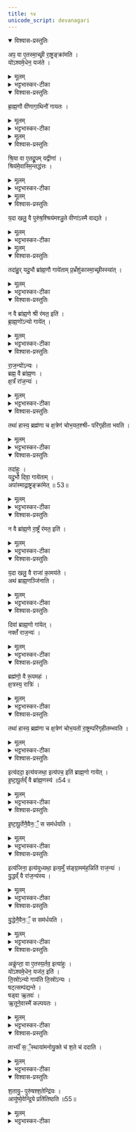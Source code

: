 ```yaml
---
title: १४
unicode_script: devanagari
---
```


<details open><summary>विश्वास-प्रस्तुतिः</summary>

अप॒ वा ए॒तस्मा॒च्छ्री रा॒ष्ट्रङ्क्रा॑मति ।   
यो॑ऽश्वमे॒धेन॒ यज॑ते ।   
</details>

<details><summary>मूलम्</summary>

अप॒ वा ए॒तस्मा॒च्छ्री रा॒ष्ट्रङ्क्रा॑मति ।   
यो॑ऽश्वमे॒धेन॒ यज॑ते ।   
</details>

<details><summary>भट्टभास्कर-टीका</summary>

1अप वा इत्यादि ॥ राजोपचारवैधुर्यात् श्रीश्च राष्ट्रं च अस्मात् अपक्रामति अध्वर्यवे राज्यप्रदानात् ।
</details>

<details open><summary>विश्वास-प्रस्तुतिः</summary>

ब्रा॒ह्म॒णौ वी॑णागा॒थिनौ॑ गायतः ।   
</details>

<details><summary>मूलम्</summary>

ब्रा॒ह्म॒णौ वी॑णागा॒थिनौ॑ गायतः ।   
</details>

<details><summary>भट्टभास्कर-टीका</summary>

तस्मात् द्वौ ब्राह्मणौ वीणागाथिनौ गायतः सावित्र्या इष्टेः स्विष्टकृतः पुरस्तात् गायतः । वीणावादनं वीणागाथः, औणादिकः थः, तद्वन्तौ, तत्साधुकारिणि वा औणादिक इनिप्रत्यये थुगागमः ।   
वीणावादनशिल्पज्ञौ षड्जादिस्वरवेदिनौ ।   
वृत्तगाथादिनिर्माणनिपुणौ तत्र गायतः ॥
</details>


<details><summary>मूलम्</summary>

श्रि॒या वा ए॒तद्रू॒पम् ।   
यद्वीणा॑ ।   
श्रिय॑मे॒वास्मि॒न्तद्ध॑त्तः ।   
</details>

<details open><summary>विश्वास-प्रस्तुतिः</summary>

श्रि॒या वा ए॒तद्रू॒पम् यद्वीणा॑ ।   
श्रिय॑मे॒वास्मि॒न्तद्ध॑त्तः ।   
</details>

<details><summary>मूलम्</summary>

श्रि॒या वा ए॒तद्रू॒पम् यद्वीणा॑ ।   
श्रिय॑मे॒वास्मि॒न्तद्ध॑त्तः ।   
</details>

<details><summary>भट्टभास्कर-टीका</summary>

श्रिया वा इति । र्वीणावादनं श्रिया एव रूपं तस्मात् वीणावादनेनास्मिन् श्रियं धत्तः स्थापयतः तेनापक्रान्ता न भवति ।
</details>


<details><summary>मूलम्</summary>

य॒दा खलु॒ वै पुरु॑ष॒श्श्रिय॑मश्ञु॒ते ।   
वीणा॑ऽस्मै वाद्यते ।
</details>

<details open><summary>विश्वास-प्रस्तुतिः</summary>

य॒दा खलु॒ वै पुरु॑ष॒श्श्रिय॑मश्ञु॒ते वीणा॑ऽस्मै वाद्यते ।   
</details>

<details><summary>मूलम्</summary>

य॒दा खलु॒ वै पुरु॑ष॒श्श्रिय॑मश्ञु॒ते वीणा॑ऽस्मै वाद्यते ।   
</details>

<details><summary>भट्टभास्कर-टीका</summary>

इदानीं श्रिया रूपत्वं वीणावादनस्य समर्थ्यते - यदेति । श्रीमदेकान्तत्वात् न राज्ञः श्रीरपक्रामति ॥
</details>


<details><summary>मूलम्</summary>

तदा॑हुः ।   
यदु॒भौ ब्रा॑ह्म॒णौ गाये॑ताम् ॥52॥  
प्र॒भ्रँशु॑कास्मा॒च्छ्रीस्स्या॑त् ।    
</details>

<details open><summary>विश्वास-प्रस्तुतिः</summary>

तदा॑हु॒र् यदु॒भौ ब्रा॑ह्म॒णौ गाये॑ताम् प्र॒भ्रँशु॑कास्मा॒च्छ्रीस्स्या॑त् ।   
</details>

<details><summary>मूलम्</summary>

तदा॑हु॒र् यदु॒भौ ब्रा॑ह्म॒णौ गाये॑ताम् प्र॒भ्रँशु॑कास्मा॒च्छ्रीस्स्या॑त् ।   
</details>

<details><summary>भट्टभास्कर-टीका</summary>

2तदाहुरिति ॥ उक्तं दूषयति । ब्राह्मणावेव यदि द्वौ गायेतां श्रीरस्मात् भ्रंशनशीलैव स्यात् ।
</details>

<details open><summary>विश्वास-प्रस्तुतिः</summary>

न वै ब्रा॑ह्म॒णे श्री र॑मत॒ इति॑ ।   
ब्रा॒ह्म॒णो॑ऽन्यो गाये॑त् ।   
</details>

<details><summary>मूलम्</summary>

न वै ब्रा॑ह्म॒णे श्री र॑मत॒ इति॑ ।   
ब्रा॒ह्म॒णो॑ऽन्यो गाये॑त् ।   
</details>

<details><summary>भट्टभास्कर-टीका</summary>

कुत इत्याह - न हि ब्राह्मणे श्रीः रमते सक्ता विधेया न प्रवर्तते तपस्स्वाध्यायविरोधात् त्याज्यत्वात्तस्याः ।
</details>

<details open><summary>विश्वास-प्रस्तुतिः</summary>

रा॒ज॒न्यो॑ऽन्यः ।   
ब्रह्म॒ वै ब्रा॑ह्म॒णः ।   
क्ष॒त्रँ रा॑ज॒न्यः॑ ।   
</details>

<details><summary>मूलम्</summary>

रा॒ज॒न्यो॑ऽन्यः ।   
ब्रह्म॒ वै ब्रा॑ह्म॒णः ।   
क्ष॒त्रँ रा॑ज॒न्यः॑ ।   
</details>

<details><summary>भट्टभास्कर-टीका</summary>

तस्मात् एको ब्राह्मणः एको राजन्य इति युक्तम् ।
</details>

<details open><summary>विश्वास-प्रस्तुतिः</summary>

तथा॑ हास्य॒ ब्रह्म॑णा च क्ष॒त्रेण॑ चोभ॒यत॒श्श्रीᳶ परि॑गृहीता भवति ।   
</details>

<details><summary>मूलम्</summary>

तथा॑ हास्य॒ ब्रह्म॑णा च क्ष॒त्रेण॑ चोभ॒यत॒श्श्रीᳶ परि॑गृहीता भवति ।   
</details>

<details><summary>भट्टभास्कर-टीका</summary>

तथा खलु क्रियमाणे ब्रह्मबलेन क्षत्रबलेन चास्योभयतः उभाभ्यां श्रीः परिगृहीता भवति ॥
</details>

<details open><summary>विश्वास-प्रस्तुतिः</summary>

तदा॑हुः ।   
यदु॒भौ दिवा॒ गाये॑ताम् ।   
अपा॑स्माद्रा॒ष्ट्रङ्क्रा॑मेत् ॥ 53॥  
</details>

<details><summary>मूलम्</summary>

तदा॑हुः ।   
यदु॒भौ दिवा॒ गाये॑ताम् ।   
अपा॑स्माद्रा॒ष्ट्रङ्क्रा॑मेत् ॥ 53॥  
</details>

<details><summary>भट्टभास्कर-टीका</summary>

3तदाहुरिति ॥ तस्मिन्नपि पक्षे विशेषमाहुरित्यर्थः । यदुभौ ब्राह्मणराजन्यौ दिवा गायेतां न केवलं ब्राह्मण एव तदन्यो वा । तदाऽस्मात् राष्ट्रमपक्रामेत् उभयबलपरिग्रहाभावात् ।   
</details>

<details open><summary>विश्वास-प्रस्तुतिः</summary>

न वै ब्रा॑ह्म॒णे रा॒ष्ट्रँ र॑मत॒ इति॑ ।   
</details>

<details><summary>मूलम्</summary>

न वै ब्रा॑ह्म॒णे रा॒ष्ट्रँ र॑मत॒ इति॑ ।   
</details>

<details><summary>भट्टभास्कर-टीका</summary>

तत्कथमित्याह - न हि ब्राह्मणे राष्ट्रं रमते राजन्यसंनिधावपायात् तस्मान्नित्यसंबन्धि ब्राह्मणे राष्ट्रं न भवति ।   
</details>

<details open><summary>विश्वास-प्रस्तुतिः</summary>

य॒दा खलु॒ वै राजा॑ का॒मय॑ते ।   
अथ॑ ब्राह्म॒णञ्जि॑नाति ।   
</details>

<details><summary>मूलम्</summary>

य॒दा खलु॒ वै राजा॑ का॒मय॑ते ।   
अथ॑ ब्राह्म॒णञ्जि॑नाति ।   
</details>

<details><summary>भट्टभास्कर-टीका</summary>

तदेवाह - यदा खलु वै राजा राष्ट्रं कामयते अथ अनन्तरं ब्राह्मणं राष्ट्रभुजमपि प्रबलो गजन्यो जिनाति क्षपयति च्यावयति राष्ट्रात् । तस्मात् ब्राह्मणे राष्ट्रं न रमते नित्यसंबन्धि न भवति 'ज्या वयोहनौ' ग्रहिज्यादिना संप्रसारणम् ।
</details>

<details open><summary>विश्वास-प्रस्तुतिः</summary>

दिवा॑ ब्राह्म॒णो गा॑येत् ।   
नक्तँ॑ राज॒न्यः॑ ।   
</details>

<details><summary>मूलम्</summary>

दिवा॑ ब्राह्म॒णो गा॑येत् ।   
नक्तँ॑ राज॒न्यः॑ ।   
</details>

<details><summary>भट्टभास्कर-टीका</summary>

तस्मादुभयोस्सहगानस्यायुक्तत्वात् दिवा ब्राह्मणो गायेत् नक्तं राजन्य इति युक्तम् ।   
</details>

<details open><summary>विश्वास-प्रस्तुतिः</summary>

ब्रह्म॑णो॒ वै रू॒पमहः॑ ।   
क्ष॒त्रस्य॒ रात्रिः॑ ।   
</details>

<details><summary>मूलम्</summary>

ब्रह्म॑णो॒ वै रू॒पमहः॑ ।   
क्ष॒त्रस्य॒ रात्रिः॑ ।   
</details>

<details><summary>भट्टभास्कर-टीका</summary>

ब्रह्मणो हि रूपमहः उज्ज्वलत्वान्निर्भयत्वाच्च । क्षत्रस्य रूपं रात्रिः क्रूरकर्माधिष्ठानत्वात् सभयत्वाच्च ।   
</details>

<details open><summary>विश्वास-प्रस्तुतिः</summary>

तथा॑ हास्य॒ ब्रह्म॑णा च क्ष॒त्रेण॑ चोभ॒यतो॑ रा॒ष्ट्रम्परि॑गृहीतम्भवति ।   
</details>

<details><summary>मूलम्</summary>

तथा॑ हास्य॒ ब्रह्म॑णा च क्ष॒त्रेण॑ चोभ॒यतो॑ रा॒ष्ट्रम्परि॑गृहीतम्भवति ।   
</details>

<details><summary>भट्टभास्कर-टीका</summary>

तथा च क्रियमाणे उभाभ्यां राष्ट्रं परिगृहीतं भवति ॥
</details>

<details open><summary>विश्वास-प्रस्तुतिः</summary>

इत्य॑ददा॒ इत्य॑यजथा॒ इत्य॑पच॒ इति॑ ब्राह्म॒णो गाये॑त् ।   
इ॒ष्टा॒पू॒र्तव्ँ वै ब्रा॑ह्म॒णस्य॑ ॥54॥  
</details>

<details><summary>मूलम्</summary>

इत्य॑ददा॒ इत्य॑यजथा॒ इत्य॑पच॒ इति॑ ब्राह्म॒णो गाये॑त् ।   
इ॒ष्टा॒पू॒र्तव्ँ वै ब्रा॑ह्म॒णस्य॑ ॥54॥  
</details>

<details><summary>भट्टभास्कर-टीका</summary>

4इत्यददा इत्यादि ॥ दानादिप्रकारविशेषे इतिशब्दः । इत्यददाः - एवं ब्राह्मणेभ्यो गोभूहिरण्यादि दत्तवानसि । इत्ययजथाः - एवं वाजपेयराजसूयद्वादशाहादिभिरिष्टवानसि । इत्यपचः - एवं कुल्माषशाकसूपपायसादीनि ब्राह्मणेभ्योऽन्नानि पक्ववानसि । एवं ईदृशार्थप्रतिपादिनीभिः गाथाभिः संस्कृतैः पदैः ब्राह्मणो गायेत् ।
</details>

<details open><summary>विश्वास-प्रस्तुतिः</summary>

इ॒ष्टा॒पू॒र्तेनै॒वैन॒ँ॒ स सम॑र्धयति ।   
</details>

<details><summary>मूलम्</summary>

इ॒ष्टा॒पू॒र्तेनै॒वैन॒ँ॒ स सम॑र्धयति ।   
</details>

<details><summary>भट्टभास्कर-टीका</summary>

इष्टापूर्तयोः ब्राह्मणसंबन्धित्वात् ताभ्यां एनं यजमानं समर्धयति ॥
</details>

<details open><summary>विश्वास-प्रस्तुतिः</summary>

इत्य॑जिना॒ इत्य॑युध्यथा॒ इत्य॒मुँ स॑ङ्ग्रा॒मम॑ह॒न्निति॑ राज॒न्यः॑ ।   
यु॒द्धव्ँ वै रा॑ज॒न्य॑स्य ।   
</details>

<details><summary>मूलम्</summary>

इत्य॑जिना॒ इत्य॑युध्यथा॒ इत्य॒मुँ स॑ङ्ग्रा॒मम॑ह॒न्निति॑ राज॒न्यः॑ ।   
यु॒द्धव्ँ वै रा॑ज॒न्य॑स्य ।   
</details>

<details><summary>भट्टभास्कर-टीका</summary>

5इत्यजिना इत्यादिना सायंधृतिषु हूयमानासु राजन्यो वीणागाथी गायेत् । इत्यजिनाः - एवं पृथुभरतभगीरथयुधिष्ठिरादिभिस्सुकृतकर्मभिस्समानं शत्रून् क्षपितवानसि । इत्ययुध्यथाः - एवं करिरथतुरगपदातिसमेतः शरचापतोमरकरवाळादिभीषणमहाशूरपरिवृतोऽरिभिस्सह युद्धं कृतवानसि । इत्यमुं संग्राममहन् - एवं दुष्यन्तयुधिष्ठिरादिवत् महापुरुषसिंहसहस्रसमधिष्ठितं संग्रामं अमुं काश्मीरं मागधं पौण्ड्रमित्यादीन् निशितासिमात्रसहायः त्वं हतवानसि ।
</details>

<details open><summary>विश्वास-प्रस्तुतिः</summary>

यु॒द्धेनै॒वैन॒ँ॒ स सम॑र्धयति ।   
</details>

<details><summary>मूलम्</summary>

यु॒द्धेनै॒वैन॒ँ॒ स सम॑र्धयति ।   
</details>

<details><summary>भट्टभास्कर-टीका</summary>

इत्थं राजन्यसंबन्धिना युद्धेन समृद्धमेनं करोति ॥

अथ श्लोकैरपि, दानस्य यथा -  
सौवर्णीं निष्ककोटिं प्रतिदिनमददास्सादरं ब्राह्मणेभ्यः  
ब्रह्यभ्यो वेदविद्भ्यो दिशिदिशि विहिता अग्रहारा स्समृद्धाः ।  
कुण्डोघ्नीनां गवामप्यविरतमयुतं ब्राह्मणेभ्यो वितीर्णं   
वासोरत्नादिदाने न हि तव गणना भूपचूडामणेऽभूत् ॥  

यागस्य यथा -   
मखैरयजथा महीशतमुखस्फुरद्दक्षिणैः  
अविक्षतविधिक्रमैस्सममहीनभेदैस्सदा ।   
सर्वैः पशुभिरिष्टिभिर्विविधनित्यकाम्यात्मभिः   
महाक्रतुभिरुज्ज्वलैरपि च राजसूयादिभिः ॥   

पाकस्य यथा-   
खण्डजीरकघृताम्लसैन्धवस्वादुसूपमरिचादिसंस्कृतैः ।   
व्यञ्जनैस्सह बहूपदंशकैः ब्राह्मणार्थमपचस्त्वमोदनम् ॥   

ज्यानेर्यथा -   
विषयाम् प्रविलुप्य गोधनानां अपहर्ता त्वमुदारदारहारी ।   
विनिवार्य च मङ्गलोपचारान् अजिना विद्विषतां महाकुलानि ॥   

युद्धस्य यथा -   
आकर्षन् मददुर्दिनां गजघटां सिन्दुरसन्ध्यारुणां   
उद्दृप्तोत्प्लुतवाजिलोकपिहितव्योमावकाशो भृशम् ।   
पादातैर्निशितासिभीषणकरैर्दिङ्मण्डग्राहिभिः   
विक्रान्तस्त्वमयुध्यथाः परबलैस्सार्धं महीवासव ॥   

वधस्य यथा -   
विक्रान्तान् रथगजवाजिलोकजुष्टान् अक्षोभ्यान् धृतविविधायुधप्रधानान् ।    
संग्रामे मगधकळिङ्गवङ्गपूर्वान् शत्रूंस्त्वं प्रसभमहन् महीमहेन्द्र ॥   
</details>

<details open><summary>विश्वास-प्रस्तुतिः</summary>

अकॢ॑प्ता॒ वा ए॒तस्य॒र्तव॒ इत्या॑हुः ।   
यो॑ऽश्वमे॒धेन॒ यज॑त॒ इति॑ ।   
ति॒स्रो॑ऽन्यो गाय॑ति ति॒स्रो॑ऽन्यः ।   
षट्त्सम्प॑द्यन्ते ।   
षड्वा ऋ॒तवः॑ ।   
ऋ॒तूने॒वास्मै॑ कल्पयतः ।   
</details>

<details><summary>मूलम्</summary>

अकॢ॑प्ता॒ वा ए॒तस्य॒र्तव॒ इत्या॑हुः ।   
यो॑ऽश्वमे॒धेन॒ यज॑त॒ इति॑ ।   
ति॒स्रो॑ऽन्यो गाय॑ति ति॒स्रो॑ऽन्यः ।   
षट्त्सम्प॑द्यन्ते ।   
षड्वा ऋ॒तवः॑ ।   
ऋ॒तूने॒वास्मै॑ कल्पयतः ।   
</details>

<details><summary>भट्टभास्कर-टीका</summary>

6अकॢप्ता वा इत्यादि ॥ ऋतूपचाराणां राज्ञा त्यक्तत्वात् ऋतुधर्माणामुत्सन्नसमत्वात् तत्र गाथानां षट्त्वादृतूनां कॢप्तिः ॥
मूलम्
ताभ्याँ॑ स॒ँ॒स्थाया॑म् ।   
अ॒नो॒यु॒क्ते च॑ श॒ते च॑ ददाति ।   
</details>

<details open><summary>विश्वास-प्रस्तुतिः</summary>

ताभ्याँ॑ स॒ँ॒स्थाया॑मनोयु॒क्ते च॑ श॒ते च॑ ददाति ।   
</details>

<details><summary>मूलम्</summary>

ताभ्याँ॑ स॒ँ॒स्थाया॑मनोयु॒क्ते च॑ श॒ते च॑ ददाति ।   
</details>

<details><summary>भट्टभास्कर-टीका</summary>

7ताभ्यामित्यादि ॥ एतानि सावित्रादीनि कर्माणि संवत्सरं क्रियन्ते संवत्सरश्च समाप्तो भवति षष्ट्यधिकशतत्रयदिवसः । तस्य संवत्सरस्य संस्थायां समाप्तौ ताभ्यां वीणागाथिभ्यां अनोयुक्ते अनसि शकटे युक्ते बद्धे द्वे गावौ शते च गवां शतद्वयं च ददाति ॥
</details>

<details open><summary>विश्वास-प्रस्तुतिः</summary>

श॒तायु॒ᳶ पुरु॑षश्श॒तेन्द्रि॑यः ।   
आयु॑ष्ये॒वेन्द्रि॒ये प्रति॑तिष्ठति ॥55॥  
</details>

<details><summary>मूलम्</summary>

श॒तायु॒ᳶ पुरु॑षश्श॒तेन्द्रि॑यः ।   
आयु॑ष्ये॒वेन्द्रि॒ये प्रति॑तिष्ठति ॥55॥  
</details>

<details><summary>भट्टभास्कर-टीका</summary>

8शतायुरित्यादि ॥ गतम् ॥  

इति तृतीये नवमे चतुर्दशोऽनुवाकः ॥  

</details>

